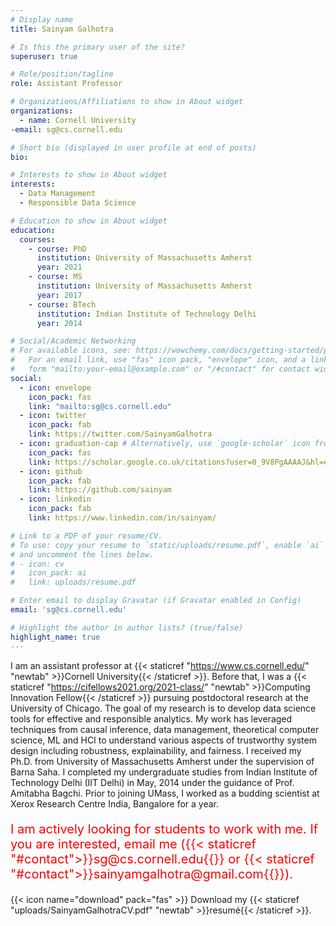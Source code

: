 ```yaml
---
# Display name
title: Sainyam Galhotra

# Is this the primary user of the site?
superuser: true

# Role/position/tagline
role: Assistant Professor

# Organizations/Affiliations to show in About widget
organizations:
  - name: Cornell University
-email: sg@cs.cornell.edu

# Short bio (displayed in user profile at end of posts)
bio: 

# Interests to show in About widget
interests:
  - Data Management
  - Responsible Data Science

# Education to show in About widget
education:
  courses:
    - course: PhD 
      institution: University of Massachusetts Amherst
      year: 2021
    - course: MS
      institution: University of Massachusetts Amherst
      year: 2017
    - course: BTech
      institution: Indian Institute of Technology Delhi
      year: 2014

# Social/Academic Networking
# For available icons, see: https://wowchemy.com/docs/getting-started/page-builder/#icons
#   For an email link, use "fas" icon pack, "envelope" icon, and a link in the
#   form "mailto:your-email@example.com" or "/#contact" for contact widget.
social:
  - icon: envelope
    icon_pack: fas
    link: "mailto:sg@cs.cornell.edu" 
  - icon: twitter
    icon_pack: fab
    link: https://twitter.com/SainyamGalhotra
  - icon: graduation-cap # Alternatively, use `google-scholar` icon from `ai` icon pack
    icon_pack: fas
    link: https://scholar.google.co.uk/citations?user=0_9V8PgAAAAJ&hl=en
  - icon: github
    icon_pack: fab
    link: https://github.com/sainyam
  - icon: linkedin
    icon_pack: fab
    link: https://www.linkedin.com/in/sainyam/

# Link to a PDF of your resume/CV.
# To use: copy your resume to `static/uploads/resume.pdf`, enable `ai` icons in `params.toml`,
# and uncomment the lines below.
# - icon: cv
#   icon_pack: ai
#   link: uploads/resume.pdf

# Enter email to display Gravatar (if Gravatar enabled in Config)
email: 'sg@cs.cornell.edu'

# Highlight the author in author lists? (true/false)
highlight_name: true
---
```


I am an assistant professor at {{< staticref "https://www.cs.cornell.edu/" "newtab" >}}Cornell University{{< /staticref >}}. Before that, I was a {{< staticref "https://cifellows2021.org/2021-class/" "newtab" >}}Computing Innovation Fellow{{< /staticref >}}  pursuing postdoctoral research at the University of Chicago. The goal of my research is to develop data science tools for effective and responsible analytics. My work has leveraged techniques from causal inference, data management, theoretical computer science, ML and HCI to understand various aspects of trustworthy system design including robustness, explainability, and fairness. I received my Ph.D. from University of Massachusetts Amherst under the supervision of Barna Saha. I completed my undergraduate studies from Indian Institute of Technology Delhi (IIT Delhi) in May, 2014 under the guidance of Prof. Amitabha Bagchi. Prior to joining UMass, I worked as a budding scientist at Xerox Research Centre India, Bangalore for a year.

<p style="font-size:20px; color:red; ">
I am actively looking for students to work with me. If you are interested, email me ({{< staticref "#contact">}}sg@cs.cornell.edu{{</staticref>}} or {{< staticref "#contact">}}sainyamgalhotra@gmail.com{{</staticref>}}).
</p>

{{< icon name="download" pack="fas" >}} Download my {{< staticref "uploads/SainyamGalhotraCV.pdf" "newtab" >}}resumé{{< /staticref >}}.
